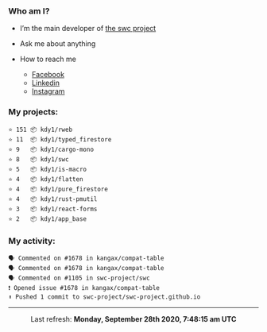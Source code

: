 ### Who am I?

- I’m the main developer of [the swc project](https://github.com/swc-project/swc)

- Ask me about anything

- How to reach me
  - [Facebook](https://www.facebook.com/profile.php?id=100024888122318)
  - [Linkedin](https://www.linkedin.com/in/kdy1/)
  - [Instagram](https://www.instagram.com/kdy1123/)

### My projects:

```
⭐️ 151 📦 kdy1/rweb
⭐️ 11  📦 kdy1/typed_firestore
⭐️ 9   📦 kdy1/cargo-mono
⭐️ 8   📦 kdy1/swc
⭐️ 5   📦 kdy1/is-macro
⭐️ 4   📦 kdy1/flatten
⭐️ 4   📦 kdy1/pure_firestore
⭐️ 4   📦 kdy1/rust-pmutil
⭐️ 3   📦 kdy1/react-forms
⭐️ 2   📦 kdy1/app_base
```

### My activity:

```
🗣 Commented on #1678 in kangax/compat-table
🗣 Commented on #1678 in kangax/compat-table
🗣 Commented on #1105 in swc-project/swc
❗️ Opened issue #1678 in kangax/compat-table
⬆️ Pushed 1 commit to swc-project/swc-project.github.io
```

------------
<p align="center">Last refresh: <b>Monday, September 28th 2020, 7:48:15 am UTC</b></p>